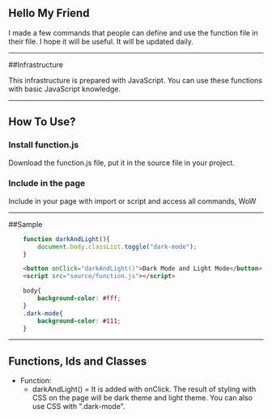 ## Hello My Friend

I made a few commands that people can define and use the function file in their file. I hope it will be useful. It will be updated daily.

---

##Infrastructure

This infrastructure is prepared with JavaScript. You can use these functions with basic JavaScript knowledge.


---

## How To Use?

### Install function.js

Download the function.js file, put it in the source file in your project.

### Include in the page

Include in your page with import or script and access all commands, WoW

---

##Sample

```js
	function darkAndLight(){
		document.body.classList.toggle("dark-mode");
	}
```
```html
	<button onClick="darkAndLight()">Dark Mode and Light Mode</button>
	<script src="source/function.js"></script>
```
```css
	body{
		background-color: #fff;
	}
	.dark-mode{
		background-color: #111;
	}
```

---

## Functions, Ids and Classes

 * Function:
    * darkAndLight() = It is added with onClick. The result of styling with CSS on the page will be dark theme and light theme. You can also use CSS with ".dark-mode".
